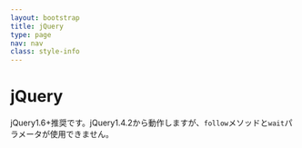 ```yaml
---
layout: bootstrap
title: jQuery
type: page
nav: nav
class: style-info
---
```


# jQuery
jQuery1.6+推奨です。jQuery1.4.2から動作しますが、`follow`メソッドと`wait`パラメータが使用できません。